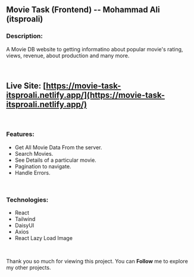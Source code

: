 ## Movie Task (Frontend) -- Mohammad Ali (itsproali)

### **Description:**

A Movie DB website to getting informatino about popular movie's rating, views, revenue, about production and many more.

<br>

## Live Site: [https://movie-task-itsproali.netlify.app/](https://movie-task-itsproali.netlify.app/)

<br>

### **Features:**
- Get All Movie Data From the server.
- Search Movies.
- See Details of a particular movie.
- Pagination to navigate.
- Handle Errors.

<br>

### **Technologies:**
- React
- Tailwind
- DaisyUI
- Axios
- React Lazy Load Image

<br>

Thank you so much for viewing this project. You can **Follow** me to explore my other projects.

